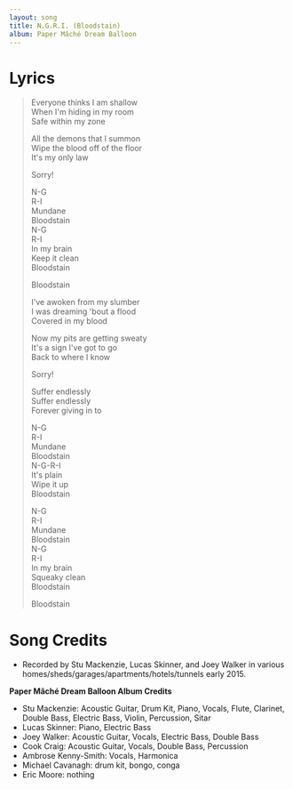 ```yaml
---
layout: song
title: N.G.R.I. (Bloodstain)
album: Paper Mâché Dream Balloon
---
```


# Lyrics

> Everyone thinks I am shallow  
> When I'm hiding in my room  
> Safe within my zone  
>  
> All the demons that I summon  
> Wipe the blood off of the floor  
> It's my only law  
>  
> Sorry!  
>  
> N-G  
> R-I  
> Mundane  
> Bloodstain  
> N-G  
> R-I  
> In my brain  
> Keep it clean  
> Bloodstain  
>  
> Bloodstain  
>  
> I've awoken from my slumber  
> I was dreaming 'bout a flood  
> Covered in my blood  
>  
> Now my pits are getting sweaty  
> It's a sign I've got to go  
> Back to where I know  
>  
> Sorry!  
>  
> Suffer endlessly  
> Suffer endlessly  
> Forever giving in to  
>  
> N-G  
> R-I  
> Mundane  
> Bloodstain  
> N-G-R-I  
> It's plain  
> Wipe it up  
> Bloodstain  
>  
> N-G  
> R-I  
> Mundane  
> Bloodstain  
> N-G  
> R-I  
> In my brain  
> Squeaky clean  
> Bloodstain  
>  
> Bloodstain  

# Song Credits

* Recorded by Stu Mackenzie, Lucas Skinner, and Joey Walker in various homes/sheds/garages/apartments/hotels/tunnels early 2015.

**Paper Mâché Dream Balloon Album Credits**

* Stu Mackenzie: Acoustic Guitar, Drum Kit, Piano, Vocals, Flute, Clarinet, Double Bass, Electric Bass, Violin, Percussion, Sitar
* Lucas Skinner: Piano, Electric Bass
* Joey Walker: Acoustic Guitar, Vocals, Electric Bass, Double Bass
* Cook Craig: Acoustic Guitar, Vocals, Double Bass, Percussion
* Ambrose Kenny-Smith: Vocals, Harmonica
* Michael Cavanagh: drum kit, bongo, conga
* Eric Moore: nothing
